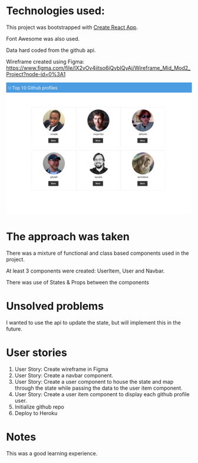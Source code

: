 # Technologies used:

This project was bootstrapped with [Create React App](https://github.com/facebook/create-react-app).

Font Awesome was also used.

Data hard coded from the github api.

Wireframe created using Figma: https://www.figma.com/file/IX2vOv4iitso6jQvbIQyAj/Wireframe_Mid_Mod2_Project?node-id=0%3A1

![GitHub Profiles](Mid-Mod2_project_wireframe.svg)

# The approach was taken

There was a mixture of functional and class based components used in the project.

At least 3 components were created: UserItem, User and Navbar.

There was use of States & Props between the components

# Unsolved problems

I wanted to use the api to update the state, but will implement this in the future.

# User stories

1. User Story: Create wireframe in Figma
2. User Story: Create a navbar component.
3. User Story: Create a user component to house the state and map through the state while passing the data to the user item component.
4. User Story: Create a user item component to display each github profile user.
5. Initialize github repo
6. Deploy to Heroku

# Notes

This was a good learning experience.
